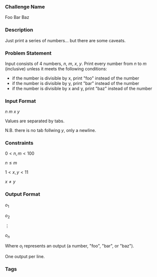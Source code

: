 ### Challenge Name

Foo Bar Baz

### Description

Just print a series of numbers... but there are some caveats.

### Problem Statement

Input consists of 4 numbers, $n$, $m$, $x$, $y$. Print every number from $n$ to
$m$ (inclusive) unless it meets the following conditions:

* if the number is divisible by x, print "foo" instead of the number
* if the number is divisible by y, print "bar" instead of the number
* if the number is divisible by x and y, print "baz" instead of the number

### Input Format

$n$	$m$	$x$	$y$

Values are separated by tabs.

N.B. there is no tab follwing $y$, only a newline.

### Constraints

$0 \lt n,m \lt 100$

$n \le m$

$1 \lt x,y \lt 11$

$x \ne y$

### Output Format

$o_1$

$o_2$

$\vdots$

$o_n$

Where $o_i$ represents an output (a number, "foo", "bar", or "baz").

One output per line.

### Tags
